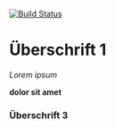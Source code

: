 [![Build Status](https://travis-ci.org/indyarni/test3.svg?branch=master)](https://travis-ci.org/indyarni/test3)

# Überschrift 1

_Lorem ipsum_

<b>dolor sit amet</b>

### Überschrift 3